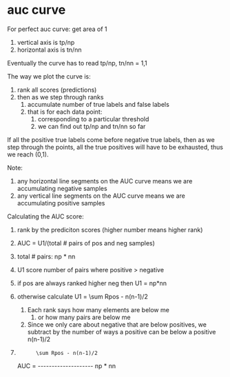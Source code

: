 # auc curve

For perfect auc curve: get area of 1
1. vertical axis is tp/np 
2. horizontal axis is tn/nn

Eventually the curve has to read tp/np, tn/nn = 1,1

The way we plot the curve is:
1. rank all scores (predictions) 
1. then as we step through ranks
   1. accumulate number of true labels and false labels
   1. that is for each data point:
      1. corresponding to a particular threshold
      1. we can find out tp/np and tn/nn so far

If all the positive true labels come before negative true labels, then as we step through the points, all the true
positives will have to be exhausted, thus we reach (0,1).

Note:

1. any horizontal line segments on the AUC curve means we are accumulating negative samples
1. any vertical line segments on the AUC curve means we are accumulating positive samples

Calculating the AUC score:
1. rank by the prediciton scores (higher number means higher rank)
1. AUC = U1/(total # pairs of pos and neg samples)
1. total # pairs: np * nn
1. U1 score number of pairs where positive > negative
1. if pos are always ranked higher neg then U1 = np*nn
1. otherwise calculate U1 = \sum Rpos - n(n-1)/2
   1. Each rank says how many elements are below me
      1. or how many pairs are below me
   1. Since we only care about negative that are below
      positives, we subtract by the number of ways a
      positive can be below a positive n(n-1)/2

1.           \sum Rpos - n(n-1)/2
      AUC =  --------------------
                   np * nn
